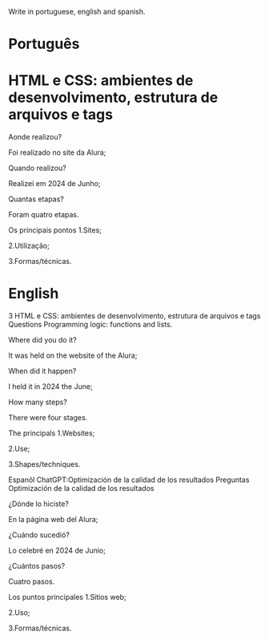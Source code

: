 Write in portuguese, english and spanish.

# Português

# HTML e CSS: ambientes de desenvolvimento, estrutura de arquivos e tags

Aonde realizou?

Foi realizado no site da Alura;

Quando realizou?

Realizei em 2024 de Junho;

Quantas etapas?

Foram quatro etapas.

Os principais pontos
1.Sites;

2.Utilização;

3.Formas/técnicas.

# English

3 HTML e CSS: ambientes de desenvolvimento, estrutura de arquivos e tags
Questions
Programming logic: functions and lists.

Where did you do it?

It was held on the website of the Alura;

When did it happen?

I held it in 2024 the June;

How many steps?

There were four stages.

The principals
1.Websites;

2.Use;

3.Shapes/techniques.

Espanõl
ChatGPT:Optimización de la calidad de los resultados
Preguntas
Optimización de la calidad de los resultados

¿Dónde lo hiciste?

En la página web del Alura;

¿Cuándo sucedió?

Lo celebré en 2024 de Junio;

¿Cuántos pasos?

Cuatro pasos.

Los puntos principales
1.Sitios web;

2.Uso;

3.Formas/técnicas.




